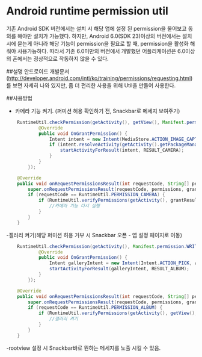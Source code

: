# Android runtime permission util
기존 Android SDK 버전에서는 설치 시 해당 앱에 설정 된 permission을 물어보고 동의를 해야만 설치가 가능했다. 하지만, Android 6.0(SDK 23)이상의 버전에서는 설치 시에 묻는게 아니라 해당 기능이 permission을 필요로 할 때, permission을 활성화 해줘야 사용가능하다. 따라서 기존 6.0미만의 버전에서 개발했던 어플리케이션은 6.0이상의 폰에서는 정상적으로 작동하지 않을 수 있다.

##설명
안드로이드 개발문서(http://developer.android.com/intl/ko/training/permissions/requesting.html)를 보면 자세히 나와 있지만, 좀 더 편리한 사용을 위해 Util을 만들어 사용한다.

##사용방법
- 카메라 기능 켜기. (퍼미션 허용 확인하기 전, Snackbar로 메세지 보여주기)
```java
    RuntimeUtil.checkPermission(getActivity(), getView(), Manifest.permission.CAMERA, RuntimeUtil.PERMISSION_CAMERA, null, new OnPermssionCallBackListener() {
            @Override
            public void OnGrantPermission() {
                Intent intent = new Intent(MediaStore.ACTION_IMAGE_CAPTURE);
                if (intent.resolveActivity(getActivity().getPackageManager()) != null) {
                    startActivityForResult(intent, RESULT_CAMERA);
                }
            }
        });
```
```java
    @Override
    public void onRequestPermissionsResult(int requestCode, String[] permissions, int[] grantResults) {
        super.onRequestPermissionsResult(requestCode, permissions, grantResults);
        if (requestCode == RuntimeUtil.PERMISSION_CAMERA) {
            if (RuntimeUtil.verifyPermissions(getActivity(), grantResults)) {
                //카메라 기능 다시 실행
            }
        } 
    }
```
-갤러리 켜기(해당 퍼미션 허용 거부 시 Snackbar 오픈 - 앱 설정 페이지로 이동)
```java
    RuntimeUtil.checkPermission(getActivity(), Manifest.permission.WRITE_EXTERNAL_STORAGE, RuntimeUtil.PERMISSION_ALBUM, new OnPermssionCallBackListener() {
            @Override
            public void OnGrantPermission() {
                Intent galleryIntent = new Intent(Intent.ACTION_PICK, android.provider.MediaStore.Images.Media.EXTERNAL_CONTENT_URI);
                startActivityForResult(galleryIntent, RESULT_ALBUM);
            }
        });
```
```java
    @Override
    public void onRequestPermissionsResult(int requestCode, String[] permissions, int[] grantResults) {
        super.onRequestPermissionsResult(requestCode, permissions, grantResults);
        if (requestCode == RuntimeUtil.PERMISSION_ALBUM) {
            if (RuntimeUtil.verifyPermissions(getActivity(), getView(), grantResults)) {
                //갤러리 켜기
            }
        }
    }
```

-rootview 설정 시 Snackbar바로 뭔하는 메세지를 노출 시킬 수 있음.
